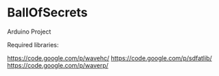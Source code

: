 BallOfSecrets
=============

Arduino Project

Required libraries:

https://code.google.com/p/wavehc/
https://code.google.com/p/sdfatlib/
https://code.google.com/p/waverp/
